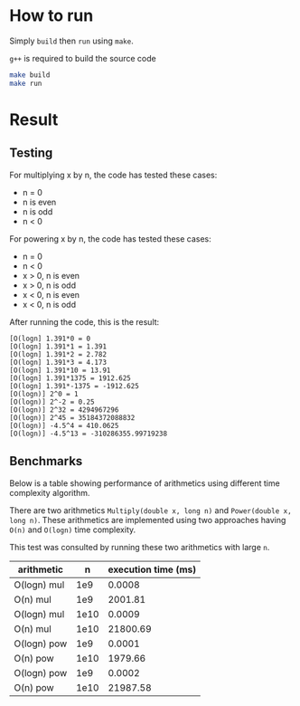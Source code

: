 # How to run
Simply `build` then `run` using `make`.

`g++` is required to build the source code
```bash
make build
make run
```

# Result
## Testing
For multiplying x by n, the code has tested these cases:
- n = 0
- n is even
- n is odd
- n < 0

For powering x by n, the code has tested these cases:
- n = 0
- n < 0
- x > 0, n is even
- x > 0, n is odd
- x < 0, n is even
- x < 0, n is odd

After running the code, this is the result:
```
[O(logn] 1.391*0 = 0
[O(logn] 1.391*1 = 1.391
[O(logn] 1.391*2 = 2.782
[O(logn] 1.391*3 = 4.173
[O(logn] 1.391*10 = 13.91
[O(logn] 1.391*1375 = 1912.625
[O(logn] 1.391*-1375 = -1912.625
[O(logn)] 2^0 = 1
[O(logn)] 2^-2 = 0.25
[O(logn)] 2^32 = 4294967296
[O(logn)] 2^45 = 35184372088832
[O(logn)] -4.5^4 = 410.0625
[O(logn)] -4.5^13 = -310286355.99719238
```

## Benchmarks
Below is a table showing performance of arithmetics using different time complexity algorithm.

There are two arithmetics `Multiply(double x, long n)` and `Power(double x, long n)`. These arithmetics are implemented using two approaches having `O(n)` and `O(logn)` time complexity.

This test was consulted by running these two arithmetics with large `n`.

| arithmetic | n | execution time (ms) |
|------|-----|--------|
| O(logn) mul | 1e9  | 0.0008   |
| O(n) mul | 1e9  | 2001.81    |
| O(logn) mul | 1e10  | 0.0009   |
| O(n) mul | 1e10  | 21800.69    |
| O(logn) pow | 1e9  | 0.0001 |
| O(n) pow | 1e10  | 1979.66   |
| O(logn) pow | 1e9  | 0.0002 |
| O(n) pow | 1e10  | 21987.58   |
